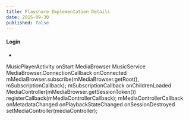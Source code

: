 ```yaml
---
title: Playshare Implementation Details
date: 2015-09-30
published: false
---
```



#### Login
  *

  MusicPlayerActivity
  onStart
    MediaBrowser
      MusicService
      MediaBrowser.ConnectionCallback
        onConnected
          mMediaBrowser.subscribe(mMediaBrowser.getRoot(), mSubscriptionCallback);
            mSubscriptionCallback
              onChildrenLoaded
          MediaController(mMediaBrowser.getSessionToken())
          registerCallback(mMediaControllerCallback);
            mMediaControllerCallback
              onMetadataChanged
              onPlaybackStateChanged
              onSessionDestroyed
           setMediaController(mediaController);
